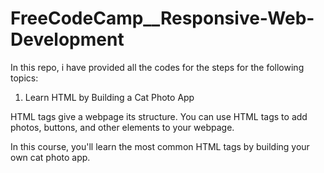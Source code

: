# FreeCodeCamp__Responsive-Web-Development

In this repo, i have provided all the codes for the steps for the following topics:

1. Learn HTML by Building a Cat Photo App

HTML tags give a webpage its structure. You can use HTML tags to add photos, buttons, and other elements to your webpage.

In this course, you'll learn the most common HTML tags by building your own cat photo app.
